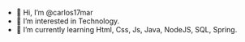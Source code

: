 - 👋 Hi, I’m @carlos17mar
- 👀 I’m interested in Technology.
- 🌱 I’m currently learning Html, Css, Js, Java, NodeJS, SQL, Spring.


<!---
carlos17mar/carlos17mar is a ✨ special ✨ repository because its `README.md` (this file) appears on your GitHub profile.
You can click the Preview link to take a look at your changes.
--->
